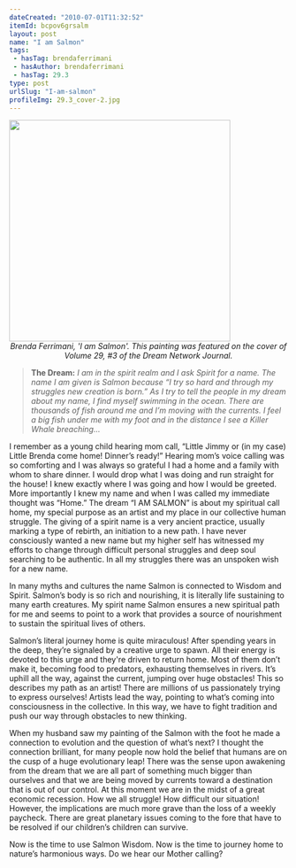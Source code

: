 ```yaml
---
dateCreated: "2010-07-01T11:32:52"
itemId: bcpov6grsalm
layout: post
name: "I am Salmon"
tags:
 - hasTag: brendaferrimani
 - hasAuthor: brendaferrimani
 - hasTag: 29.3
type: post
urlSlug: "I-am-salmon"
profileImg: 29.3_cover-2.jpg
---
```


<img src="../images/29.3_cover-2.jpg" width="400px" height="auto"/>
<!--nopreview--><div class="caption" style="text-align: center;"><i>Brenda Ferrimani, 'I am Salmon'. This painting was featured on the cover of Volume 29, #3 of the Dream Network Journal.</i></div><!--/nopreview-->

> **The Dream:** *I am in the spirit realm and I ask Spirit for a name. The name I am given is Salmon because “I try so hard and through my struggles new creation is born.” As I try to tell the people in my dream about my name, I find myself swimming in the ocean. There are thousands of fish around me and I’m moving with the currents. I feel a big fish under me with my foot and in the distance I see a Killer Whale breaching...*

I remember as a young child hearing mom call, “Little Jimmy or (in my case) Little Brenda come home! Dinner’s ready!” Hearing mom’s voice calling was so comforting and I was always so grateful I had a home and a family with whom to share dinner. I would drop what I was doing and run straight for the house! I knew exactly where I was going and how I would be greeted. More importantly I knew my name and when I was called my immediate thought was “Home.” The dream “I AM SALMON” is about my spiritual call home, my special purpose as an artist and my place in our collective human struggle. The giving of a spirit name is a very ancient practice, usually marking a type of rebirth, an initiation to a new path. I have never consciously wanted a new name but my higher self has witnessed my efforts to change through difficult personal struggles and deep soul searching to be authentic. In all my struggles there was an unspoken wish for a new name. 

In many myths and cultures the name Salmon is connected to Wisdom and Spirit. Salmon’s body is so rich and nourishing, it is literally life sustaining to many earth creatures. My spirit name Salmon ensures a new spiritual path for me and seems to point to a work that provides a source of nourishment to sustain the spiritual lives of others. 

Salmon’s literal journey home is quite miraculous! After spending years in the deep, they’re signaled by a creative urge to spawn. All their energy is devoted to this urge and they're driven to return home. Most of them don’t make it, becoming food to predators, exhausting themselves in rivers. It’s uphill all the way, against the current, jumping over huge obstacles! This so describes my path as an artist! There are millions of us passionately trying to express ourselves! Artists lead the way, pointing to what’s coming into consciousness in the collective. In this way, we have to fight tradition and push our way through obstacles to new thinking. 

When my husband saw my painting of the Salmon with the foot he made a connection to evolution and the question of what’s next? I thought the connection brilliant, for many people now hold the belief that humans are on the cusp of a huge evolutionary leap! There was the sense upon awakening from the dream that we are all part of something much bigger than ourselves and that we are being moved by currents toward a destination that is out of our control. At this moment we are in the midst of a great economic recession. How we all struggle! How difficult our situation! However, the implications are much more grave than the loss of a weekly paycheck. There are great planetary issues coming to the fore that have to be resolved if our children’s children can survive. 

Now is the time to use Salmon Wisdom. Now is the time to journey home to nature’s harmonious ways. Do we hear our Mother calling? 
